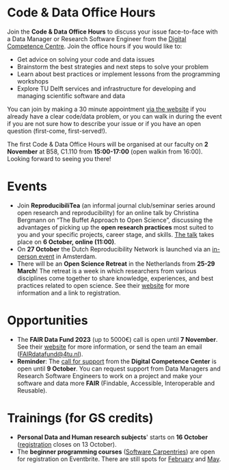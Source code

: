 # Code & Data Office Hours

Join the **Code & Data Office Hours** to discuss your issue face-to-face with a Data Manager or Research Software Engineer from the [Digital Competence Centre](https://www.tudelft.nl/en/library/library-for-researchers/library-for-researchers/setting-up-research/dcc/our-services). 
Join the office hours if you would like to: 

-	Get advice on solving your code and data issues
-	Brainstorm the best strategies and next steps to solve your problem
-	Learn about best practices or implement lessons from the programming workshops 
-	Explore TU Delft services and infrastructure for developing and managing scientific software and data

You can join by making a 30 minute appointment [via the website](..) if you already have a clear code/data problem, or you can walk in during the event if you are not sure how to describe your issue or if you have an open question (first-come, first-served!). 

The first Code & Data Office Hours will be organised at our faculty on **2 November** at B58, C1.110 from **15:00-17:00** (open walkin from 16:00). 
Looking forward to seeing you there!

# Events

* Join **ReproducibiliTea** (an informal journal club/seminar series around open research and reproducibility) for an online talk by Christina Bergmann on “The Buffet Approach to Open Science”, discussing the advantages of picking up the **open research practices** most suited to you and your specific projects, career stage, and skills.
[The talk](https://www.eventbrite.co.uk/e/reproducibilitea-journal-club-a-buffet-approach-to-open-research-tickets-717689447457) takes place on **6 October, online (11:00)**. 
* On **27 October** the Dutch Reproducibility Network is launched via an [in-person event](https://www.eventbrite.com/e/launch-of-the-dutch-reproducibility-network-tickets-715193130907) in Amsterdam. 
* There will be an **Open Science Retreat** in the Netherlands from **25-29 March**!
The retreat is a week in which researchers from various disciplines come together to share knowledge, experiences, and best practices related to open science.
See their [website](https://openscienceretreat.eu/) for more information and a link to registration.

# Opportunities
* The **FAIR Data Fund 2023** (up to 5000€) call is open until **7 November**.
See their [website](https://community.data.4tu.nl/the-fair-data-fund/) for more information, or send the team an email (FAIRdatafund@4tu.nl). 
* **Reminder**: The [call for support](https://tudelft.nl/dcc/call) from the **Digital Competence Center** is open until **9 October**.
You can request support from Data Managers and Research Software Engineers to work on a project and make your software and data more **FAIR** (Findable, Accessible, Interoperable and Reusable). 

# Trainings (for GS credits)
* **Personal Data and Human research subjects**' starts on **16 October** ([registration](https://intranet.tudelft.nl/en/-/r4.b1-personal-data-and-human-subjects-in-research-1) closes on 13 October). 
* The **beginner programming courses** ([Software Carpentries](https://www.tudelft.nl/en/library/research-data-management/r/training-events/training-for-researchers/software-carpentry-workshop)) are open for registration on Eventbrite.
There are still spots for [February](https://www.eventbrite.com/e/software-carpentry-workshop-tu-delft-tickets-694790054757) and [May](https://www.eventbrite.com/e/software-carpentry-workshop-tu-delft-tickets-694795751797).
